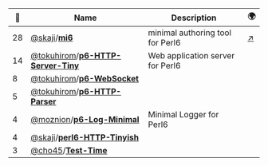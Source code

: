 |:star2: | Name | Description | 🌍|
|---|---|---|---|
|28|[@skaji](https://github.com/skaji)/[**mi6**](https://github.com/skaji/mi6)|minimal authoring tool for Perl6|[:arrow_upper_right:](https://www.cpan.org/authors/id/S/SK/SKAJI/Perl6/)|
|14|[@tokuhirom](https://github.com/tokuhirom)/[**p6-HTTP-Server-Tiny**](https://github.com/tokuhirom/p6-HTTP-Server-Tiny)|Web application server for Perl6||
|8|[@tokuhirom](https://github.com/tokuhirom)/[**p6-WebSocket**](https://github.com/tokuhirom/p6-WebSocket)|||
|5|[@tokuhirom](https://github.com/tokuhirom)/[**p6-HTTP-Parser**](https://github.com/tokuhirom/p6-HTTP-Parser)|||
|4|[@moznion](https://github.com/moznion)/[**p6-Log-Minimal**](https://github.com/moznion/p6-Log-Minimal)|Minimal Logger for Perl6||
|4|[@skaji](https://github.com/skaji)/[**perl6-HTTP-Tinyish**](https://github.com/skaji/perl6-HTTP-Tinyish)|||
|3|[@cho45](https://github.com/cho45)/[**Test-Time**](https://github.com/cho45/Test-Time)|||

